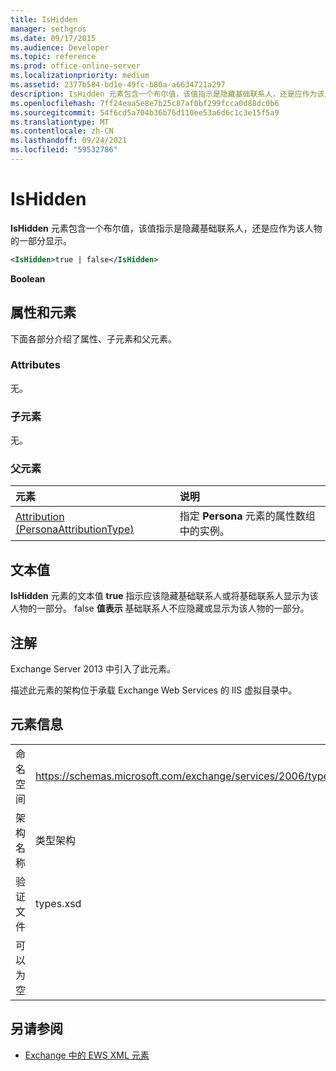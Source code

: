 ```yaml
---
title: IsHidden
manager: sethgros
ms.date: 09/17/2015
ms.audience: Developer
ms.topic: reference
ms.prod: office-online-server
ms.localizationpriority: medium
ms.assetid: 2377b584-bd1e-49fc-b80a-a6634721a297
description: IsHidden 元素包含一个布尔值，该值指示是隐藏基础联系人，还是应作为该人物的一部分显示。
ms.openlocfilehash: 7ff24eaa5e8e7b25c87af0bf299fcca0d88dc0b6
ms.sourcegitcommit: 54f6cd5a704b36b76d110ee53a6d6c1c3e15f5a9
ms.translationtype: MT
ms.contentlocale: zh-CN
ms.lasthandoff: 09/24/2021
ms.locfileid: "59532786"
---
```

# <a name="ishidden"></a>IsHidden

**IsHidden** 元素包含一个布尔值，该值指示是隐藏基础联系人，还是应作为该人物的一部分显示。 
  
```XML
<IsHidden>true | false</IsHidden>
```

 **Boolean**
## <a name="attributes-and-elements"></a>属性和元素

下面各部分介绍了属性、子元素和父元素。
  
### <a name="attributes"></a>Attributes

无。
  
### <a name="child-elements"></a>子元素

无。
  
### <a name="parent-elements"></a>父元素

|**元素**|**说明**|
|:-----|:-----|
|[Attribution (PersonaAttributionType)](attribution-personaattributiontype.md) <br/> |指定 **Persona** 元素的属性数组中的实例。  <br/> |
   
## <a name="text-value"></a>文本值

**IsHidden** 元素的文本值 **true** 指示应该隐藏基础联系人或将基础联系人显示为该人物的一部分。 false **值表示** 基础联系人不应隐藏或显示为该人物的一部分。 
  
## <a name="remarks"></a>注解

Exchange Server 2013 中引入了此元素。
  
描述此元素的架构位于承载 Exchange Web Services 的 IIS 虚拟目录中。
  
## <a name="element-information"></a>元素信息

|||
|:-----|:-----|
|命名空间  <br/> |https://schemas.microsoft.com/exchange/services/2006/types  <br/> |
|架构名称  <br/> |类型架构  <br/> |
|验证文件  <br/> |types.xsd  <br/> |
|可以为空  <br/> ||
   
## <a name="see-also"></a>另请参阅



- [Exchange 中的 EWS XML 元素](ews-xml-elements-in-exchange.md)

